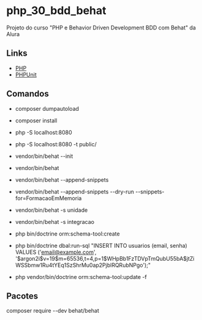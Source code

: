 # php_30_bdd_behat

Projeto do curso "PHP e Behavior Driven Development BDD com Behat" da Alura

## Links

- [PHP](https://www.php.net/)
- [PHPUnit](https://phpunit.de/index.html)

## Comandos

- composer dumpautoload
- composer install
- php -S localhost:8080
- php -S localhost:8080 -t public/
- vendor/bin/behat --init
- vendor/bin/behat
- vendor/bin/behat --append-snippets
- vendor/bin/behat --append-snippets --dry-run --snippets-for=FormacaoEmMemoria
- vendor/bin/behat -s unidade
- vendor/bin/behat -s integracao

- php bin/doctrine orm:schema-tool:create
- php bin/doctrine dbal:run-sql "INSERT INTO usuarios (email, senha) VALUES ('email@example.com', '\$argon2i\$v=19\$m=65536,t=4,p=1\$WHpBb1FzTDVpTmQubU55bA\$jtZiWSSbmw1Ru4tYEq1SzShrMu0ap2PjblRQRubNPgo');"
- php vendor/bin/doctrine orm:schema-tool:update -f

## Pacotes

composer require --dev behat/behat
